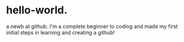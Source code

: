 # hello-world.
a newb at github.
I'm a complete beginner to coding and made my first initial steps in learning and creating a github! 
